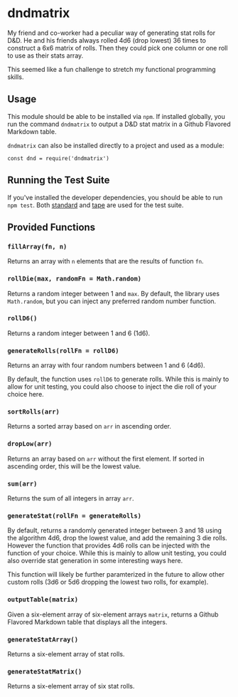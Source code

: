 # dndmatrix

My friend and co-worker had a peculiar way of generating stat rolls for D&D. He and his friends always rolled 4d6 (drop lowest) 36 times to construct a 6x6 matrix of rolls. Then they could pick one column or one roll to use as their stats array.

This seemed like a fun challenge to stretch my functional programming skills.

## Usage

This module should be able to be installed via `npm`. If installed globally, you run the command `dndmatrix` to output a D&D stat matrix in a Github Flavored Markdown table.

`dndmatrix` can also be installed directly to a project and used as a module:

```
const dnd = require('dndmatrix')
```

## Running the Test Suite

If you've installed the developer dependencies, you should be able to run `npm test`. Both [standard](https://www.npmjs.com/package/standard) and [tape](https://github.com/substack/tape) are used for the test suite.

## Provided Functions

### `fillArray(fn, n)`

Returns an array with `n` elements that are the results of function `fn`.

### `rollDie(max, randomFn = Math.random)`

Returns a random integer between 1 and `max`. By default, the library uses `Math.random`, but you can inject any preferred random number function.

### `rollD6()`

Returns a random integer between 1 and 6 (1d6).

### `generateRolls(rollFn = rollD6)`

Returns an array with four random numbers between 1 and 6 (4d6).

By default, the function uses `rollD6` to generate rolls. While this is mainly to allow for unit testing, you could also choose to inject the die roll of your choice here.

### `sortRolls(arr)`

Returns a sorted array based on `arr` in ascending order.

### `dropLow(arr)`

Returns an array based on `arr` without the first element. If sorted in ascending order, this will be the lowest value.

### `sum(arr)`

Returns the sum of all integers in array `arr`.

### `generateStat(rollFn = generateRolls)`

By default, returns a randomly generated integer between 3 and 18 using the algorithm 4d6, drop the lowest value, and add the remaining 3 die rolls. However the function that provides 4d6 rolls can be injected with the function of your choice. While this is mainly to allow unit testing, you could also override stat generation in some interesting ways here.

This function will likely be further paramterized in the future to allow other custom rolls (3d6 or 5d6 dropping the lowest two rolls, for example).

### `outputTable(matrix)`

Given a six-element array of six-element arrays `matrix`, returns a Github Flavored Markdown table that displays all the integers.

### `generateStatArray()`

Returns a six-element array of stat rolls.

### `generateStatMatrix()`

Returns a six-element array of six stat rolls.
